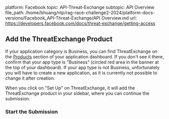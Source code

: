 platform: Facebook
topic: API-Threat-Exchange
subtopic: API Overview
file_path: /home/bhuang/nlp/rag-race-challenge2-2024/platform-docs-versions/Facebook_API-Threat-Exchange/API Overview.md
url: https://developers.facebook.com/docs/threat-exchange/getting-access

## Add the ThreatExchange Product

If your application category is Business, you can find ThreatExchange on the [Products](https://developers.facebook.com/docs/development/create-an-app/app-dashboard#products-2) section of your application dashboard. If you don't see it there, confirm that your app type is "Business" (circled red area in the banner at the top of your dashboard). If your app type is not Business, unfortunately you will have to create a new application, as it is currently not possible to change it after creation.

When you click on "Set Up" on ThreatExchange, it will add the ThreatExchange product in your sidebar, where you can continue the submission.

### Start the Submission

[](https://scontent-cdg4-3.xx.fbcdn.net/v/t39.2365-6/292791084_475834287638346_3341843078967238976_n.png?_nc_cat=104&ccb=1-7&_nc_sid=e280be&_nc_ohc=F6uOReq5760AX_fforM&_nc_ht=scontent-cdg4-3.xx&oh=00_AfB-CPJUCoZ2HAn_oQyXVAnoPgOH8g2TNKyVvsJH7uOUdw&oe=65D58479)